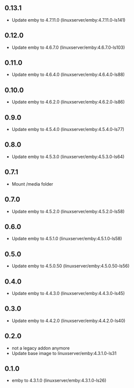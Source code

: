 ## 0.13.1

 - Update emby to 4.7.11.0 (linuxserver/emby:4.7.11.0-ls141)

## 0.12.0

 - Update emby to 4.6.7.0 (linuxserver/emby:4.6.7.0-ls103)

## 0.11.0

 - Update emby to 4.6.4.0 (linuxserver/emby:4.6.4.0-ls88)

## 0.10.0

 - Update emby to 4.6.2.0 (linuxserver/emby:4.6.2.0-ls86)

## 0.9.0

 - Update emby to 4.5.4.0 (linuxserver/emby:4.5.4.0-ls77)

## 0.8.0

 - Update emby to 4.5.3.0 (linuxserver/emby:4.5.3.0-ls64)

## 0.7.1

 - Mount /media folder

## 0.7.0

 - Update emby to 4.5.2.0 (linuxserver/emby:4.5.2.0-ls58)

## 0.6.0

 - Update emby to 4.5.1.0 (linuxserver/emby:4.5.1.0-ls58)

## 0.5.0

 - Update emby to 4.5.0.50 (linuxserver/emby:4.5.0.50-ls56)

## 0.4.0

 - Update emby to 4.4.3.0 (linuxserver/emby:4.4.3.0-ls45)

## 0.3.0

 - Update emby to 4.4.2.0 (linuxserver/emby:4.4.2.0-ls40)

## 0.2.0

 - not a legacy addon anymore
 - Update base image to linuxserver/emby:4.3.1.0-ls31

## 0.1.0

 - emby to 4.3.1.0 (linuxserver/emby:4.3.1.0-ls26)